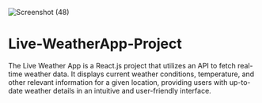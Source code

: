 ![Screenshot (48)](https://github.com/Khushiarora18/Live-WeatherApp-Project/assets/91714234/bc11026c-a74f-4ad7-8d47-b586885272e0)
# Live-WeatherApp-Project
The Live Weather App is a React.js project that utilizes an API to fetch real-time weather data. It displays current weather conditions, temperature, and other relevant information for a given location, providing users with up-to-date weather details in an intuitive and user-friendly interface.



              
